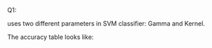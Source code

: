 Q1:

uses two different parameters in SVM classifier:
Gamma
and Kernel.

The accuracy table looks like:

